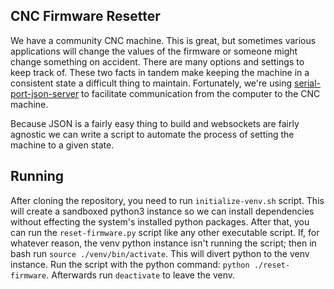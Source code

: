 ## CNC Firmware Resetter
We have a community CNC machine. This is great, but sometimes various applications will change the values of the firmware or someone might change something on accident. There are many options and settings to keep track of. These two facts in tandem make keeping the machine in a consistent state a difficult thing to maintain. Fortunately, we're using [serial-port-json-server](https://github.com/chilipeppr/serial-port-json-server) to facilitate communication from the computer to the CNC machine.

Because JSON is a fairly easy thing to build and websockets are fairly agnostic we can write a script to automate the process of setting the machine to a given state.

## Running
After cloning the repository, you need to run `initialize-venv.sh` script. This will create a sandboxed python3 instance so we can install dependencies without effecting the system's installed python packages. After that, you can run the `reset-firmware.py` script like any other executable script. If, for whatever reason, the venv python instance isn't running the script; then in bash run `source ./venv/bin/activate`. This will divert python to the venv instance. Run the script with the python command: `python ./reset-firmware`. Afterwards run `deactivate` to leave the venv.
